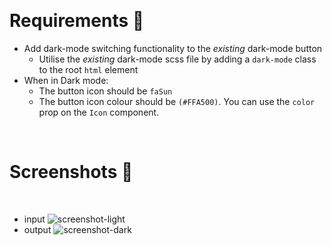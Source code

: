 &nbsp;
# Requirements 📖
- Add dark-mode switching functionality to the *existing* dark-mode button
  - Utilise the *existing* dark-mode scss file by adding a `dark-mode` class to the root `html` element
- When in Dark mode:
  - The button icon should be `faSun`
  - The button icon colour should be `(#FFA500)`. You can use the `color` prop on the `Icon` component.

&nbsp;
# Screenshots 🌄
&nbsp;

- input ![screenshot-light](https://puu.sh/Fq13d/04a9e5ad48.png)
&nbsp;
- output ![screenshot-dark](https://puu.sh/Ilwao/795ef304a2.png)
